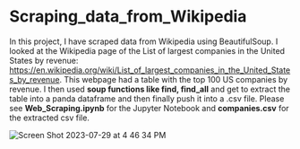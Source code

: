 # Scraping_data_from_Wikipedia

In this project, I have scraped data from Wikipedia using BeautifulSoup. I looked at the Wikipedia page of the List of largest companies in the United States by revenue: https://en.wikipedia.org/wiki/List_of_largest_companies_in_the_United_States_by_revenue. This webpage had a table with the top 100 US companies by revenue. I then used **soup functions like find, find_all** and get to extract the table into a panda dataframe and then finally push it into a .csv file. Please see **Web_Scraping.ipynb** for the Jupyter Notebook and **companies.csv** for the extracted csv file.

![Screen Shot 2023-07-29 at 4 46 34 PM](https://github.com/mayank8893/Scraping_data_from_Wikipedia/assets/69361645/85f04a07-410d-4619-a379-232e0b8f6e5d)
